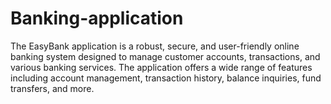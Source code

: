 # Banking-application
The EasyBank application is a robust, secure, and user-friendly online banking system designed to manage customer accounts, transactions, and various banking services. The application offers a wide range of features including account management, transaction history, balance inquiries, fund transfers, and more.
